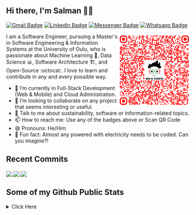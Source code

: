 ## Hi there, I'm Salman 👋🏼

[![Gmail Badge](https://img.shields.io/badge/-salscoding@gmail.com-c14438?style=flat&logo=Gmail&logoColor=white)](mailto:salscoding@gmail.com "Connect via Email")
[![Linkedin Badge](https://img.shields.io/badge/-salmanfrahman-0072b1?style=flat&logo=Linkedin&logoColor=white)](https://www.linkedin.com/in/salmanfrahman/ "Connect on LinkedIn")
[![Messenger Badge](https://img.shields.io/badge/-salmanfrahmanfb-0078FF?style=flat&logo=Messenger&logoColor=white)](https://m.me/salmanfrahmanfb "Connect on Messenger")
[![Whatsapp Badge](https://img.shields.io/badge/-Whatsapp-4AC959?style=flat&logo=whatsapp&logoColor=white)](https://api.whatsapp.com/send?phone=60183653080&text=Hi%20SalsCoding%2C%20I%20am%20your%20friend%20from%20github!%20%5E_%5E)

<a href="https://www.linkedin.com/in/salmanfrahman/"><img src="https://raw.githubusercontent.com/salscoding/salscoding/master/assets/qr-code-salscoding.png" align="right" height="200" /></a>

I am a Software Engineer, pursuing a Master's in Software Engineering & Information Systems at the University of Oulu, who is passionate about Machine Learning :robot:, Data Science :bar_chart:, Software Architecture :building_construction:, and Open-Source :octocat:. I love to learn and contribute in any and every possible way.

- 🌱 I’m currently in Full-Stack Development (Web & Mobile) and Cloud Administration.
- 👯 I’m looking to collaborate on any project that seems interesting or useful.
- 💬 Talk to me about sustainability, software or information-related topics.
- 📫 How to reach me: Use any of the badges above or Scan QR Code
- 😄 Pronouns: He/Him
- 👾 Fun fact: Almost any powered with electricity needs to be coded. Can you imagine?!

## Recent Commits
<a href="https://github.com/salscoding/laravel11-reactjs-inertia">
  <img align="center" src="https://github-readme-stats.vercel.app/api/pin/?username=salscoding&repo=laravel11-reactjs-inertia&theme=dark" />
</a>
<a href="https://github.com/salscoding/react-job-portal">
  <img align="center" src="https://github-readme-stats.vercel.app/api/pin/?username=salscoding&repo=react-job-portal&theme=dark" />
</a>
<a href="https://github.com/salscoding/nextjs-13-demo-project">
  <img align="center" src="https://github-readme-stats.vercel.app/api/pin/?username=salscoding&repo=nextjs-13-demo-project&theme=dark" />
</a>

## Some of my Github Public Stats

<details>
  <summary>Click Here</summary>
<p align="center">
    <img alt = "GitHub Stats" src="https://github-readme-stats.vercel.app/api?username=salscoding&show_icons=true&theme=dark">
    <br>
    <img alt = "Top Language" src="https://github-readme-stats.vercel.app/api/top-langs/?username=salscoding&layout=compact&theme=dark">
</p>
</details>
